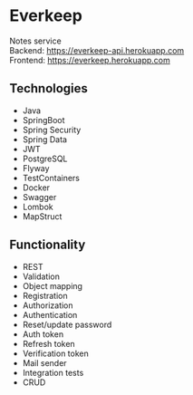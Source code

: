
# Everkeep
Notes service  
Backend: https://everkeep-api.herokuapp.com  
Frontend: https://everkeep.herokuapp.com  
## Technologies
* Java
* SpringBoot
* Spring Security
* Spring Data
* JWT
* PostgreSQL
* Flyway
* TestContainers
* Docker
* Swagger
* Lombok
* MapStruct
## Functionality
* REST
* Validation
* Object mapping
* Registration
* Authorization
* Authentication
* Reset/update password
* Auth token
* Refresh token
* Verification token
* Mail sender
* Integration tests
* CRUD


